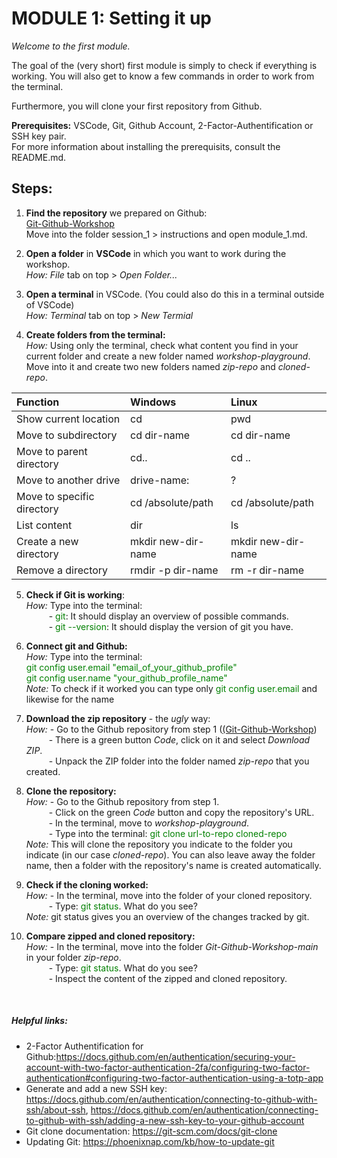 # **MODULE 1: Setting it up** 

*Welcome to the first module.*

The goal of the (very short) first module is simply to check if everything is working. You will also get to know a few commands in order to work from the terminal.

Furthermore, you will clone your first repository from Github.

**Prerequisites:** VSCode, Git, Github Account, 2-Factor-Authentification or SSH key pair. <br />
For more information about installing the prerequisits, consult the README.md. <br />

## Steps:
1. **Find the repository** we prepared on Github:<br />
[Git-Github-Workshop](https://github.com/IEECR/Git-Github-Workshop/tree/main) <br />
Move into the folder session_1 > instructions and open module_1.md. <br />

2. **Open a folder** in **VSCode** in which you want to work during the workshop. <br />
*How:* *File* tab on top > *Open Folder...*

3. **Open a terminal** in VSCode. (You could also do this in a terminal outside of VSCode) <br />
*How:* *Terminal* tab on top > *New Termial*

4. **Create folders from the terminal:** <br />
*How:* Using only the terminal, check what content you find in your current folder and create a new folder named *workshop-playground*. Move into it and create two new folders named *zip-repo* and *cloned-repo*. <br />

| Function                   | Windows            | Linux              |
| :--------                  | :-------           | :-------           |
| Show current location      | cd                 | pwd                |
| Move to subdirectory       | cd dir-name        | cd dir-name        |
| Move to parent directory   | cd..               | cd ..              |
| Move to another drive      | drive-name:        | ?                  |
| Move to specific directory | cd /absolute/path  | cd /absolute/path  |
| List content               | dir                | ls                 |
| Create a new directory     | mkdir new-dir-name | mkdir new-dir-name |
| Remove a directory         | rmdir -p dir-name  | rm -r dir-name     |

5. **Check if Git is working**: <br />
*How:* Type into the terminal: <br />
&emsp; &emsp; - <span style="color:green"> git</span>: It should display an overview of possible commands. <br />
&emsp; &emsp; - <span style="color:green"> git \-\-version</span>: It should display the version of git you have.

6. **Connect git and Github:** <br />
*How:* Type into the terminal: <br />
<span style="color:green"> git config user.email "email_of_your_github_profile"</span>  <br />
<span style="color:green"> git config user.name "your_github_profile_name"</span>  <br />
*Note:* To check if it worked you can type only <span style="color:green"> git config user.email</span> and likewise for the name <br />

6. **Download the zip repository** - the *ugly* way:  <br />
*How:* - Go to the Github repository from step 1 ([(Git-Github-Workshop](https://github.com/IEECR/Git-Github-Workshop/tree/main)) <br />
&emsp; &emsp; - There is a green button *Code*, click on it and select *Download ZIP*. <br />
&emsp; &emsp; - Unpack the ZIP folder into the folder named *zip-repo* that you created. <br /> 

7. **Clone the repository:** <br />
*How:* - Go to the Github repository from step 1. <br />
&emsp; &emsp; - Click on the green *Code* button and copy the repository's URL. <br />
&emsp; &emsp; - In the terminal, move to *workshop-playground*. <br />
&emsp; &emsp; - Type into the terminal: <span style="color:green"> git clone url-to-repo cloned-repo </span> <br />
*Note:* This will clone the repository you indicate to the folder you indicate (in our case *cloned-repo*). You can also leave away the folder name, then a folder with the repository's name is created automatically. <br />

8. **Check if the cloning worked:** <br />
*How:* - In the terminal, move into the folder of your cloned repository. <br />
&emsp; &emsp; - Type: <span style="color:green"> git status</span>. What do you see? <br />
*Note:* git status gives you an overview of the changes tracked by git.

9. **Compare zipped and cloned repository:** <br />
*How:* - In the terminal, move into the folder *Git-Github-Workshop-main* in your folder *zip-repo*. <br />
&emsp; &emsp; - Type: <span style="color:green"> git status</span>. What do you see? <br />
&emsp; &emsp; - Inspect the content of the zipped and cloned repository. <br />
 <br />



##### Helpful links:
- 2-Factor Authentification for Github:https://docs.github.com/en/authentication/securing-your-account-with-two-factor-authentication-2fa/configuring-two-factor-authentication#configuring-two-factor-authentication-using-a-totp-app
- Generate and add a new SSH key: https://docs.github.com/en/authentication/connecting-to-github-with-ssh/about-ssh,
https://docs.github.com/en/authentication/connecting-to-github-with-ssh/adding-a-new-ssh-key-to-your-github-account
- Git clone documentation: https://git-scm.com/docs/git-clone
- Updating Git: https://phoenixnap.com/kb/how-to-update-git